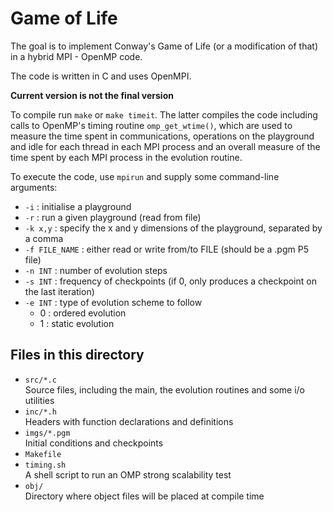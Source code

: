 # Game of Life
The goal is to implement Conway's Game of Life (or a modification of that) in a hybrid MPI - OpenMP code.

The code is written in C and uses OpenMPI.

**Current version is not the final version**

To compile run `make` or `make timeit`. The latter compiles the code including calls to OpenMP's timing routine `omp_get_wtime()`, which are used to measure the time spent in communications, operations on the playground and idle for each thread in each MPI process and an overall measure of the time spent by each MPI process in the evolution routine.

To execute the code, use `mpirun` and supply some command-line arguments:
- `-i` : initialise a playground
- `-r` : run a given playground (read from file)
- `-k x,y` : specify the x and y dimensions of the playground, separated by a comma
- `-f FILE_NAME` : either read or write from/to FILE (should be a .pgm P5 file)
- `-n INT` : number of evolution steps
- `-s INT` : frequency of checkpoints (if 0, only produces a checkpoint on the last iteration)
- `-e INT` : type of evolution scheme to follow
    - 0 : ordered evolution
    - 1 : static evolution


## Files in this directory
- `src/*.c`   
    Source files, including the main, the evolution routines and some i/o utilities
- `inc/*.h`     
    Headers with function declarations and definitions
- `imgs/*.pgm`      
    Initial conditions and checkpoints
- `Makefile`
- `timing.sh`       
    A shell script to run an OMP strong scalability test
- `obj/`        
    Directory where object files will be placed at compile time